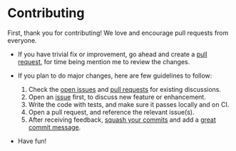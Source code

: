 # Contributing

First, thank you for contributing! We love and encourage pull requests from everyone. 

- If you have trivial fix or improvement, go ahead and create a [pull request][prs], for time being mention me to review the changes.
- If you plan to do major changes, here are few guidelines to follow:
    1. Check the [open issues][issues] and [pull requests][prs] for existing discussions.
    1. Open an [issue][issues] first, to discuss new feature or enhancement.
    1. Write the code with tests, and make sure it passes locally and on CI.
    1. Open a pull request, and reference the relevant issue(s).
    1. After receiving feedback, [squash your commits][squash] and add a [great commit message][message].

- Have fun!

[issues]: https://github.com/muktihari/fit/issues
[prs]: https://github.com/muktihari/fit/pulls
[squash]: http://gitready.com/advanced/2009/02/10/squashing-commits-with-rebase.html
[message]: http://tbaggery.com/2008/04/19/a-note-about-git-commit-messages.html
[contributors]: https://github.com/muktihari/fit/graphs/contributors